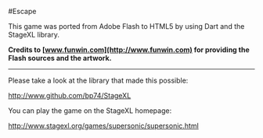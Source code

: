 #Escape

This game was ported from Adobe Flash to HTML5 by using Dart and the StageXL library.

**Credits to [www.funwin.com](http://www.funwin.com) for providing the Flash sources and the artwork.**

---

Please take a look at the library that made this possible:

<http://www.github.com/bp74/StageXL>

You can play the game on the StageXL homepage:

<http://www.stagexl.org/games/supersonic/supersonic.html>

